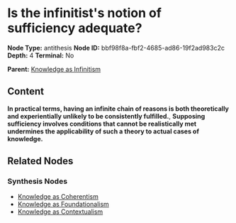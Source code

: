 # Is the infinitist's notion of sufficiency adequate?

**Node Type:** antithesis
**Node ID:** bbf98f8a-fbf2-4685-ad86-19f2ad983c2c
**Depth:** 4
**Terminal:** No

**Parent:** [Knowledge as Infinitism](knowledge-as-infinitism-synthesis-09c661bf-cbcd-4f4a-9520-b92f40ce8c7f.md)

## Content

**In practical terms, having an infinite chain of reasons is both theoretically and experientially unlikely to be consistently fulfilled.**, **Supposing sufficiency involves conditions that cannot be realistically met undermines the applicability of such a theory to actual cases of knowledge.**

## Related Nodes

### Synthesis Nodes

- [Knowledge as Coherentism](knowledge-as-coherentism-synthesis-69a9918d-eca7-45a8-a4b3-61093d0c1e4d.md)
- [Knowledge as Foundationalism](knowledge-as-foundationalism-synthesis-b832b151-a362-4bad-9917-3cdb22f09639.md)
- [Knowledge as Contextualism](knowledge-as-contextualism-synthesis-bea7daf5-55b1-4c88-ba5f-063b7599730b.md)
